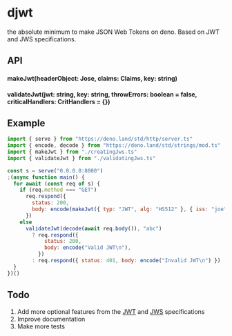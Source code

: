 # djwt

the absolute minimum to make JSON Web Tokens on deno. Based on JWT and JWS
specifications.

## API

#### makeJwt(headerObject: Jose, claims: Claims, key: string)

#### validateJwt(jwt: string, key: string, throwErrors: boolean = false, criticalHandlers: CritHandlers = {})

## Example

```javascript
import { serve } from "https://deno.land/std/http/server.ts"
import { encode, decode } from "https://deno.land/std/strings/mod.ts"
import { makeJwt } from "./creatingJws.ts"
import { validateJwt } from "./validatingJws.ts"

const s = serve("0.0.0.0:8000")
;(async function main() {
  for await (const req of s) {
    if (req.method === "GET")
      req.respond({
        status: 200,
        body: encode(makeJwt({ typ: "JWT", alg: "HS512" }, { iss: "joe" }, "abc")),
      })
    else
      validateJwt(decode(await req.body()), "abc")
        ? req.respond({
            status: 200,
            body: encode("Valid JWT\n"),
          })
        : req.respond({ status: 401, body: encode("Invalid JWT\n") })
  }
})()
```

## Todo

1. Add more optional features from the [JWT](https://tools.ietf.org/html/rfc7519) and
   [JWS](https://www.rfc-editor.org/rfc/rfc7515.html) specifications
2. Improve documentation
3. Make more tests
